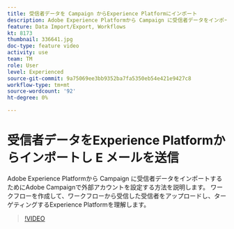 ```yaml
---
title: 受信者データを Campaign からExperience Platformにインポート
description: Adobe Experience Platformから Campaign に受信者データをインポートするためにAdobe Campaignで外部アカウントを設定する方法を説明します。 ワークフローを作成して、ワークフローから受信した受信者をアップロードし、ターゲティングするExperience Platformを理解します。
feature: Data Import/Export, Workflows
kt: 8173
thumbnail: 336641.jpg
doc-type: feature video
activity: use
team: TM
role: User
level: Experienced
source-git-commit: 9a75069ee3bb9352ba7fa5350eb54e421e9427c8
workflow-type: tm+mt
source-wordcount: '92'
ht-degree: 0%

---
```



# 受信者データをExperience Platformからインポートし E メールを送信

Adobe Experience Platformから Campaign に受信者データをインポートするためにAdobe Campaignで外部アカウントを設定する方法を説明します。 ワークフローを作成して、ワークフローから受信した受信者をアップロードし、ターゲティングするExperience Platformを理解します。

>[!VIDEO](https://video.tv.adobe.com/v/336641?quality=12)
